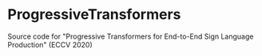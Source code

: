 # ProgressiveTransformers
Source code for "Progressive Transformers for End-to-End Sign Language Production" (ECCV 2020)
